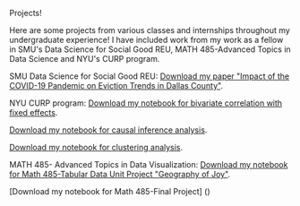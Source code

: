Projects! 

Here are some projects from various classes and internships throughout my undergraduate experience!
I have included work from my work as a fellow in SMU's Data Science for Social Good REU, MATH 485-Advanced Topics in Data Science and NYU's CURP program. 

SMU Data Science for Social Good REU:
[Download my paper "Impact of the COVID-19 Pandemic on Eviction Trends in Dallas County"](https://github.com/katielark/eviction-project/blob/main/lark-evictions-sample.pdf). 


NYU CURP program:
[Download my notebook for bivariate correlation with fixed effects](https://github.com/katielark/curp/blob/main/bivariate_fine_revenue_-plus_1_mlr-.pdf).

[Download my notebook for causal inference analysis](https://github.com/katielark/curp/blob/main/inferential_model_l.Rmd).

[Download my notebook for clustering analysis](https://github.com/katielark/curp/blob/main/clustering_take3.Rmd).

MATH 485- Advanced Topics in Data Visualization: 
[Download my notebook for Math 485-Tabular Data Unit Project "Geography of Joy"](https://github.com/katielark/data_viz/blob/main/project_1_final%20(1).ipynb).

[Download my notebook for Math 485-Final Project]
()



